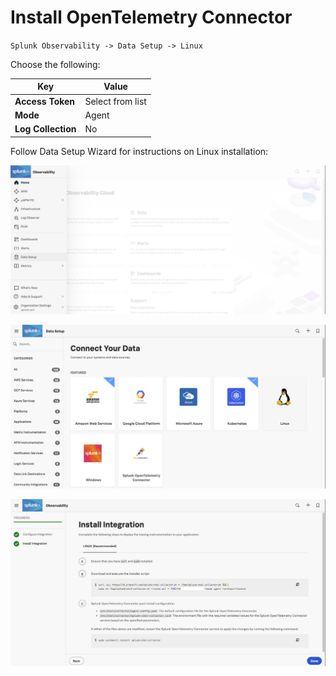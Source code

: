 # Install OpenTelemetry Connector

`Splunk Observability -> Data Setup -> Linux`

Choose the following:

| Key | Value |
| ----- | ---- |
| **Access Token** | Select from list |
| **Mode** | Agent |
| **Log Collection** | No |  

Follow Data Setup Wizard for instructions on Linux installation:

![Data Setup](../../images/03-datasetup.png)

![Linux](../../images/04-datasetup-linux.png)

![Linux Install](../../images/05-datasetup-linuxinstall.png)
